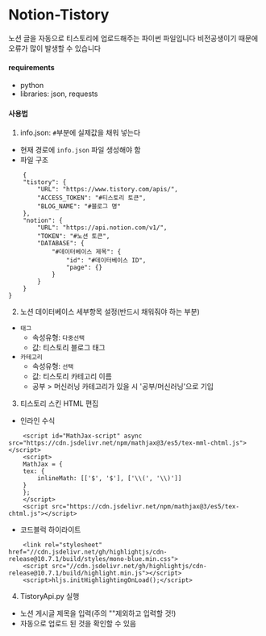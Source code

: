 # Notion-Tistory

노션 글을 자동으로 티스토리에 업로드해주는 파이썬 파일입니다
비전공생이기 때문에 오류가 많이 발생할 수 있습니다

#### requirements

- python
- libraries: json, requests

#### 사용법

1. info.json: `#`부분에 실제값을 채워 넣는다

- 현재 경로에 `info.json` 파일 생성해야 함
- 파일 구조

```{json}
    {
	"tistory": {
		"URL": "https://www.tistory.com/apis/",
		"ACCESS_TOKEN": "#티스토리 토큰",
		"BLOG_NAME": "#블로그 명"
	},
	"notion": {
		"URL": "https://api.notion.com/v1/",
		"TOKEN": "#노션 토큰",
		"DATABASE": {
			"#데이터베이스 제목": {
				"id": "#데이터베이스 ID",
				"page": {}
			}
		}
	}
}
```

2. 노션 데이터베이스 세부항목 설정(반드시 채워줘야 하는 부분)

- `태그` 
    - 속성유형: `다중선택`
    - 값: 티스토리 블로그 태그
- `카테고리`
    - 속성유형: `선택`
    - 값: 티스토리 카테고리 이름
    - 공부 > 머신러닝 카테고리가 있을 시 '공부/머신러닝'으로 기입

3. 티스토리 스킨 HTML 편집

- 인라인 수식

```{html}
    <script id="MathJax-script" async src="https://cdn.jsdelivr.net/npm/mathjax@3/es5/tex-mml-chtml.js"></script>
    <script>
    MathJax = {
    tex: {
        inlineMath: [['$', '$'], ['\\(', '\\)']]
    }
    };
    </script>
    <script src="https://cdn.jsdelivr.net/npm/mathjax@3/es5/tex-chtml.js"></script>
```

- 코드블럭 하이라이트

```{html}
    <link rel="stylesheet" href="//cdn.jsdelivr.net/gh/highlightjs/cdn-release@10.7.1/build/styles/mono-blue.min.css">
    <script src="//cdn.jsdelivr.net/gh/highlightjs/cdn-release@10.7.1/build/highlight.min.js"></script>
    <script>hljs.initHighlightingOnLoad();</script>
```


4. TistoryApi.py 실행

- 노션 게시글 제목을 입력(주의 ""제외하고 입력할 것!)
- 자동으로 업로드 된 것을 확인할 수 있음



